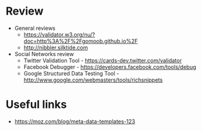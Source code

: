 # Review
 * General reviews
     * https://validator.w3.org/nu/?doc=http%3A%2F%2Fgomoob.github.io%2F
     * http://nibbler.silktide.com
 * Social Networks review
     * Twitter Validation Tool - https://cards-dev.twitter.com/validator
     * Facebook Debugger - https://developers.facebook.com/tools/debug
     * Google Structured Data Testing Tool - http://www.google.com/webmasters/tools/richsnippets

# Useful links

 * https://moz.com/blog/meta-data-templates-123